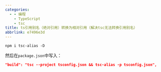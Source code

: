 ```yaml
---
categories:
  - - 编程
    - TypeScript
    - tsc
title: ts引用别名（绝对引用）转换为相对引用（解决tsc无法转换引用别名）
abbrlink: e7496e3d
---
```


```shell
npm i tsc-alias -D
```

然后在`package.json`中写入：

```json
"build": "tsc --project tsconfig.json && tsc-alias -p tsconfig.json",
```